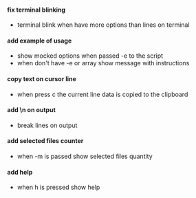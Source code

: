 #### fix terminal blinking
- terminal blink when have more options than lines on terminal

#### add example of usage
- show mocked options when passed -e to the script
- when don't have -e or array show message with instructions

#### copy text on cursor line
- when press c the current line data is copied to the clipboard

#### add \n on output
- break lines on output

#### add selected files counter
- when -m is passed show selected files quantity

#### add help
- when h is pressed show help
